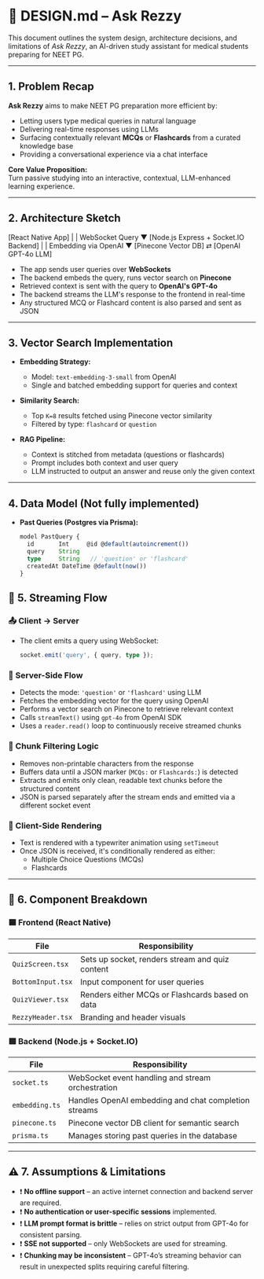 # 🧠 DESIGN.md – Ask Rezzy

This document outlines the system design, architecture decisions, and limitations of *Ask Rezzy*, an AI-driven study assistant for medical students preparing for NEET PG.

---

## 1. Problem Recap

**Ask Rezzy** aims to make NEET PG preparation more efficient by:
- Letting users type medical queries in natural language
- Delivering real-time responses using LLMs
- Surfacing contextually relevant **MCQs** or **Flashcards** from a curated knowledge base
- Providing a conversational experience via a chat interface

**Core Value Proposition:**  
Turn passive studying into an interactive, contextual, LLM-enhanced learning experience.

---

## 2. Architecture Sketch

[React Native App]
|
| WebSocket Query
▼
[Node.js Express + Socket.IO Backend]
|
| Embedding via OpenAI
▼
[Pinecone Vector DB] ⇄ [OpenAI GPT-4o LLM]



- The app sends user queries over **WebSockets**
- The backend embeds the query, runs vector search on **Pinecone**
- Retrieved context is sent with the query to **OpenAI's GPT-4o**
- The backend streams the LLM's response to the frontend in real-time
- Any structured MCQ or Flashcard content is also parsed and sent as JSON

---

## 3. Vector Search Implementation

- **Embedding Strategy:**  
  - Model: `text-embedding-3-small` from OpenAI
  - Single and batched embedding support for queries and context
  
- **Similarity Search:**  
  - Top `K=8` results fetched using Pinecone vector similarity
  - Filtered by type: `flashcard` or `question`

- **RAG Pipeline:**  
  - Context is stitched from metadata (questions or flashcards)
  - Prompt includes both context and user query
  - LLM instructed to output an answer and reuse only the given context

---

## 4. Data Model (Not fully implemented)

- **Past Queries (Postgres via Prisma):**
  ```ts
  model PastQuery {
    id       Int     @id @default(autoincrement())
    query    String
    type     String   // 'question' or 'flashcard'
    createdAt DateTime @default(now())
  }


## 🧵 5. Streaming Flow

### 📤 Client → Server
- The client emits a query using WebSocket:
  ```ts
  socket.emit('query', { query, type });
  ```

### 🧠 Server-Side Flow
- Detects the mode: `'question'` or `'flashcard'` using LLM
- Fetches the embedding vector for the query using OpenAI
- Performs a vector search on Pinecone to retrieve relevant context
- Calls `streamText()` using `gpt-4o` from OpenAI SDK
- Uses a `reader.read()` loop to continuously receive streamed chunks

### 🧼 Chunk Filtering Logic
- Removes non-printable characters from the response
- Buffers data until a JSON marker (`MCQs:` or `Flashcards:`) is detected
- Extracts and emits only clean, readable text chunks before the structured content
- JSON is parsed separately after the stream ends and emitted via a different socket event

### 📲 Client-Side Rendering
- Text is rendered with a typewriter animation using `setTimeout`
- Once JSON is received, it's conditionally rendered as either:
  - Multiple Choice Questions (MCQs)
  - Flashcards

---

## 🧩 6. Component Breakdown

### 🟦 Frontend (React Native)

| File              | Responsibility                                             |
|-------------------|------------------------------------------------------------|
| `QuizScreen.tsx`  | Sets up socket, renders stream and quiz content            |
| `BottomInput.tsx` | Input component for user queries                           |
| `QuizViewer.tsx`  | Renders either MCQs or Flashcards based on data            |
| `RezzyHeader.tsx` | Branding and header visuals                                |

### 🟥 Backend (Node.js + Socket.IO)

| File             | Responsibility                                             |
|------------------|------------------------------------------------------------|
| `socket.ts`      | WebSocket event handling and stream orchestration          |
| `embedding.ts`   | Handles OpenAI embedding and chat completion streams       |
| `pinecone.ts`    | Pinecone vector DB client for semantic search              |
| `prisma.ts`      | Manages storing past queries in the database               |

---

## ⚠️ 7. Assumptions & Limitations

- ❗ **No offline support** – an active internet connection and backend server are required.
- ❗ **No authentication or user-specific sessions** implemented.
- ❗ **LLM prompt format is brittle** – relies on strict output from GPT-4o for consistent parsing.
- ❗ **SSE not supported** – only WebSockets are used for streaming.
- ❗ **Chunking may be inconsistent** – GPT-4o’s streaming behavior can result in unexpected splits requiring careful filtering.

